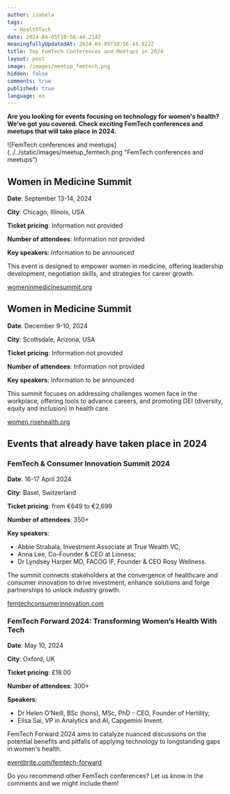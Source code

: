 ```yaml
---
author: izabela
tags:
  - HealthTech
date: 2024-04-05T10:56:44.214Z
meaningfullyUpdatedAt: 2024-04-05T10:56:44.922Z
title: Top FemTech Conferences and Meetups in 2024
layout: post
image: /images/meetup_femtech.png
hidden: false
comments: true
published: true
language: en
---
```

**Are you looking for events focusing on technology for women's health? We’ve got you covered. Check exciting FemTech conferences and meetups that will take place in 2024.**

<div className="image">![FemTech conferences and meetups](../../static/images/meetup_femtech.png "FemTech conferences and meetups")</div>

## Women in Medicine Summit

**Date**: September 13-14, 2024

**City**: Chicago, Illinois, USA

**Ticket pricing**: Information not provided

**Number of attendees**: Information not provided

**Key speakers**: Information to be announced

This event is designed to empower women in medicine, offering leadership development, negotiation skills, and strategies for career growth.

[womeninmedicinesummit.org](https://www.womeninmedicinesummit.org/)

## Women in Medicine Summit

**Date**: December 9-10, 2024

**City**: Scottsdale, Arizona, USA

**Ticket pricing**: Information not provided

**Number of attendees**: Information not provided

**Key speakers**: Information to be announced

This summit focuses on addressing challenges women face in the workplace, offering tools to advance careers, and promoting DEI (diversity, equity and inclusion) in health care.

[women.risehealth.org](https://www.women.risehealth.org/)

## **Events that already have taken place in 2024**

### FemTech & Consumer Innovation Summit 2024

**Date**: 16-17 April 2024

**City**: Basel, Switzerland

**Ticket pricing**: from €649 to €2,699

**Number of attendees**: 350+

**Key speakers**: 

* Abbie Strabala, Investment Associate at True Wealth VC; 
* Anna Lee, Co-Founder & CEO at Lioness; 
* Dr Lyndsey Harper MD, FACOG IF, Founder & CEO Rosy Wellness.

The summit connects stakeholders at the convergence of healthcare and consumer innovation to drive investment, enhance solutions and forge partnerships to unlock industry growth.

[femtechconsumerinnovation.com](https://www.femtechconsumerinnovation.com/events/femtechconsumerinnovation)

### FemTech Forward 2024: Transforming Women’s Health With Tech

**Date**: May 10, 2024

**City**: Oxford, UK

**Ticket pricing**: £18.00

**Number of attendees**: 300+

**Speakers**: 

* Dr Helen O’Neill, BSc (hons), MSc, PhD - CEO, Founder of Hertility; 
* Elisa Sai, VP in Analytics and AI, Capgemini Invent.

FemTech Forward 2024 aims to catalyze nuanced discussions on the potential benefits and pitfalls of applying technology to longstanding gaps in women's health.

[eventbrite.com/femtech-forward](https://www.eventbrite.com/e/femtech-forward-2024-transforming-womens-health-with-tech-tickets-859434811657?aff=oddtdtcreator)

Do you recommend other FemTech conferences? Let us know in the comments and we might include them!